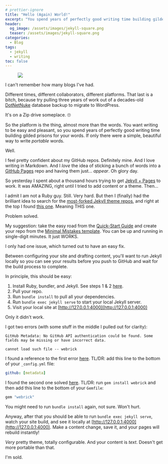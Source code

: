```yaml
---
# prettier-ignore
title: "Hello (Again) World!"
excerpt: "You spend years of perfectly good writing time building gilded prisons for your words. If only there were a simple, beautiful way to write PORTABLE words."
header:
  og_image: /assets/images/jekyll-square.png
  teaser: /assets/images/jekyll-square.png
categories:
  - Blog
tags:
  - jekyll
  - writing
toc: false
---
```


<figure class="align-left" style="margin-top: 10px; margin-bottom: 10px; width: 150px;">
    <img src="{{ site.url }}{{ site.baseurl }}/assets/images/jekyll-square.png">
</figure>

I can't remember how many blogs I've had.

Different times, different collaborators, different platforms. That last is a
bitch, because try pulling three years of work out of a decades-old
[DotNetNuke](https://www.dnnsoftware.com/) database backup to migrate to
WordPress.

It's on a Zip drive someplace. 🙄

So the platform is the thing, almost more than the words. You want writing to be
easy and pleasant, so you spend years of perfectly good writing time building
gilded prisons for your words. If only there were a simple, beautiful way to
write _portable_ words.

Well.

I feel pretty confident about my GitHub repos. Definitely mine. And I love
writing in Markdown. And I _love_ the idea of sticking a bunch of words into a
[GitHub Pages](https://pages.github.com/) repo and having them just... _appear_.
Oh glory day.

So yesterday I spent about a thousand hours trying to get
[Jekyll + Pages](https://docs.github.com/en/pages/setting-up-a-github-pages-site-with-jekyll)
to work. It was AMAZING, right until I tried to add content or a theme. Then...

I admit I am not a Ruby guy. Still. Very hard. But then I (finally) had the
brilliant idea to search for the
[most-forked Jekyll theme repos](https://github.com/search?o=desc&q=jekyll+theme&s=forks&type=Repositories),
and right at the top I found
[this one](https://github.com/mmistakes/minimal-mistakes). Meaning THIS one.

Problem solved.

My suggestion: take the easy road from the
[Quick-Start Guide](https://mmistakes.github.io/minimal-mistakes/docs/quick-start-guide/)
and create your repo from the
[Minimal Mistakes template](https://github.com/mmistakes/mm-github-pages-starter/generate).
You can be up and running in single-digit minutes. It just WORKS.

I only had one issue, which turned out to have an easy fix.

Between configuring your site and drafting content, you'll want to run Jekyll
locally so you can see your results before you push to GitHub and wait for the
build process to complete.

In principle, this should be easy:

1. Install Ruby, bundler, and Jekyll. See steps 1 & 2
   [here](https://jekyllrb.com/docs/#instructions).
2. Pull your repo.
3. Run `bundle install` to pull all your dependencies.
4. Run `bundle exec jekyll serve` to start your local Jekyll server.
5. Visit your local site at [http://127.0.0.1:4000](http://127.0.0.1:4000)

Only it didn't work.

I got two errors (with some stuff in the middle I pulled out for clarity):

```
GitHub Metadata: No GitHub API authentication could be found. Some fields may be missing or have incorrect data.

cannot load such file -- webrick
```

I found a reference to the first error
[here](https://github.com/github/pages-gem/issues/399). TL/DR: add this line to
the bottom of your `_config.yml` file:

```yml
github: [metadata]
```

I found the second one solved
[here](https://talk.jekyllrb.com/t/load-error-cannot-load-such-file-webrick/5417/2).
TL/DR: run `gem install webrick` and then add this line to the bottom of your
`Gemfile`:

```ruby
gem "webrick"
```

You might need to run `bundle install` again, not sure. Won't hurt.

Anyway, after that you should be able to run `bundle exec jekyll serve`, watch
your site build, and see it locally at
[http://127.0.0.1:4000](http://127.0.0.1:4000). Make a content change, save it,
and your pages will rebuild instantly!

_Very_ pretty theme, totally configurable. And your content is _text_. Doesn't
get more portable than that.

I'm sold.
